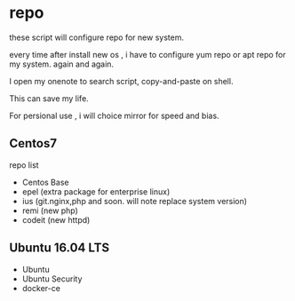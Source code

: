 # repo

these script will configure repo for new system.

every time after install new os , i have to configure yum repo or apt repo for my system. again and again.

I open my onenote to search script, copy-and-paste on shell. 

This can save my life.

For persional use , i will choice mirror for speed and bias.


## Centos7

repo list

- Centos Base
- epel (extra package for enterprise linux)
- ius  (git.nginx,php and soon. will note replace system version)
- remi  (new php)
- codeit (new httpd)



## Ubuntu 16.04 LTS

- Ubuntu 
- Ubuntu Security
- docker-ce
